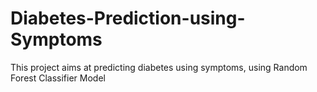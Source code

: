 # Diabetes-Prediction-using-Symptoms
This project aims at predicting diabetes using symptoms, using Random Forest Classifier Model
